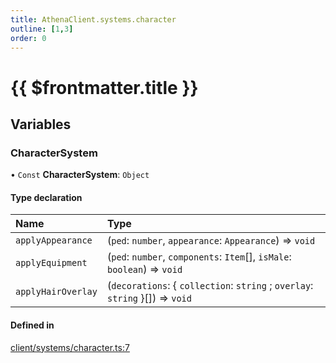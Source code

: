```yaml
---
title: AthenaClient.systems.character
outline: [1,3]
order: 0
---
```


# {{ $frontmatter.title }}


## Variables

### CharacterSystem

• `Const` **CharacterSystem**: `Object`

#### Type declaration

| Name | Type |
| :------ | :------ |
| `applyAppearance` | (`ped`: `number`, `appearance`: `Appearance`) => `void` |
| `applyEquipment` | (`ped`: `number`, `components`: `Item`[], `isMale`: `boolean`) => `void` |
| `applyHairOverlay` | (`decorations`: { `collection`: `string` ; `overlay`: `string`  }[]) => `void` |

#### Defined in

[client/systems/character.ts:7](https://github.com/Stuyk/altv-athena/blob/46a95d3/src/core/client/systems/character.ts#L7)
